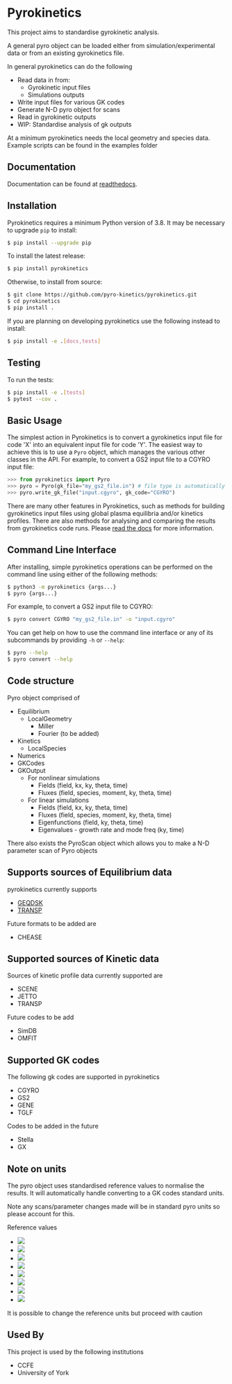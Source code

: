 
# Pyrokinetics

This project aims to standardise gyrokinetic analysis. 

A general pyro object can be loaded either from simulation/experimental data or from an existing gyrokinetics file. 

In general pyrokinetics can do the following

* Read data in from:
    * Gyrokinetic input files
    * Simulations outputs
* Write input files for various GK codes
* Generate N-D pyro object for scans
* Read in gyrokinetic outputs
* WIP: Standardise analysis of gk outputs

At a minimum pyrokinetics needs the local geometry and species data. Example scripts can be found in the examples folder

## Documentation

Documentation can be found at [readthedocs](https://pyrokinetics.readthedocs.io/en/latest/).

## Installation 

Pyrokinetics requires a minimum Python version of 3.8. It may be necessary to upgrade
`pip` to install:

```bash
$ pip install --upgrade pip
```

To install the latest release:

```bash
$ pip install pyrokinetics
```

Otherwise, to install from source:

```bash 
$ git clone https://github.com/pyro-kinetics/pyrokinetics.git
$ cd pyrokinetics
$ pip install .
```

If you are planning on developing pyrokinetics use the following instead to install:

```bash 
$ pip install -e .[docs,tests]
```

## Testing

To run the tests:

```bash
$ pip install -e .[tests]
$ pytest --cov .
```

## Basic Usage

The simplest action in Pyrokinetics is to convert a gyrokinetics input file for code
'X' into an equivalent input file for code 'Y'. The easiest way to achieve this is to
use a `Pyro` object, which manages the various other classes in the API. For example,
to convert a GS2 input file to a CGYRO input file:

```python
>>> from pyrokinetics import Pyro
>>> pyro = Pyro(gk_file="my_gs2_file.in") # file type is automatically inferred
>>> pyro.write_gk_file("input.cgyro", gk_code="CGYRO")
```

There are many other features in Pyrokinetics, such as methods for building gyrokinetics
input files using global plasma equilibria and/or kinetics profiles. There are also
methods for analysing and comparing the results from gyrokinetics code runs. Please
[read the docs](https://pyrokinetics.readthedocs.io/en/latest/#) for more information.

## Command Line Interface

After installing, simple pyrokinetics operations can be performed on the command line
using either of the following methods:

```bash
$ python3 -m pyrokinetics {args...}
$ pyro {args...}
```

For example, to convert a GS2 input file to CGYRO:

```bash
$ pyro convert CGYRO "my_gs2_file.in" -o "input.cgyro"
```

You can get help on how to use the command line interface or any of its subcommands
by providing `-h` or `--help`:

```bash
$ pyro --help
$ pyro convert --help
```

## Code structure 

Pyro object comprised of 

* Equilibrium
   * LocalGeometry
      * Miller
      * Fourier (to be added)
* Kinetics
   * LocalSpecies 
* Numerics
* GKCodes
* GKOutput
   * For nonlinear simulations
      * Fields (field, kx, ky, theta, time)
      * Fluxes (field, species, moment, ky, theta, time)
   * For linear simulations
      * Fields (field, kx, ky, theta, time)
      * Fluxes (field, species, moment, ky, theta, time)
      * Eigenfunctions (field, ky, theta, time)
      * Eigenvalues - growth rate and mode freq (ky, time)

There also exists the PyroScan object which allows you to make a N-D parameter scan of Pyro objects


## Supports sources of Equilibrium data
pyrokinetics currently supports
* [GEQDSK](https://w3.pppl.gov/ntcc/TORAY/G_EQDSK.pdf)
* [TRANSP](https://w3.pppl.gov/~pshare/help/body_transp_hlp.html#outfile56.html)

Future formats to be added are
* CHEASE


## Supported sources of Kinetic data

Sources of kinetic profile data currently supported are
* SCENE
* JETTO
* TRANSP

Future codes to be add 
* SimDB
* OMFIT

## Supported GK codes

The following gk codes are supported in pyrokinetics

* CGYRO
* GS2
* GENE
* TGLF

Codes to be added in the future
* Stella
* GX

## Note on units

The pyro object uses standardised reference values to normalise the results. It will automatically handle converting to a GK codes standard units.

Note any scans/parameter changes made will be in standard pyro units so please account for this.

Reference values
- <img src="https://latex.codecogs.com/gif.latex?%5Cbg_white%20%5CLARGE%20T_%7Bref%7D%20%3D%20T_e" /> 
- <img src="https://latex.codecogs.com/gif.latex?%5Cbg_white%20%5CLARGE%20n_%7Bref%7D%20%3D%20n_e" />
- <img src="https://latex.codecogs.com/gif.latex?%5Cbg_white%20%5CLARGE%20m_%7Bref%7D%20%3D%20m_D" />
- <img src="https://latex.codecogs.com/gif.latex?%5Cbg_white%20%5CLARGE%20v_%7Bref%7D%20%3D%20c_s%20%3D%20%5Csqrt%7BT_e/m_D%7D" />
- <img src="https://latex.codecogs.com/gif.latex?%5Cbg_white%20%5CLARGE%20B_%7Bref%7D%20%3D%20B_0" />
- <img src="https://latex.codecogs.com/gif.latex?%5Cbg_white%20%5CLARGE%20L_%7Bref%7D%20%3D%20a_%7Bmin%7D" />
- <img src="https://latex.codecogs.com/gif.latex?%5Cbg_white%20%5CLARGE%20t_%7Bref%7D%20%3D%20a_%7Bmin%7D/c_s" />
- <img src="https://latex.codecogs.com/gif.latex?%5Cbg_white%20%5CLARGE%20%5Crho_%7Bref%7D%20%3D%20%5Cfrac%7Bc_s%7D%7BeB_0/m_D%7D" />

It is possible to change the reference units but proceed with caution
  
## Used By

This project is used by the following institutions

- CCFE
- University of York

  
